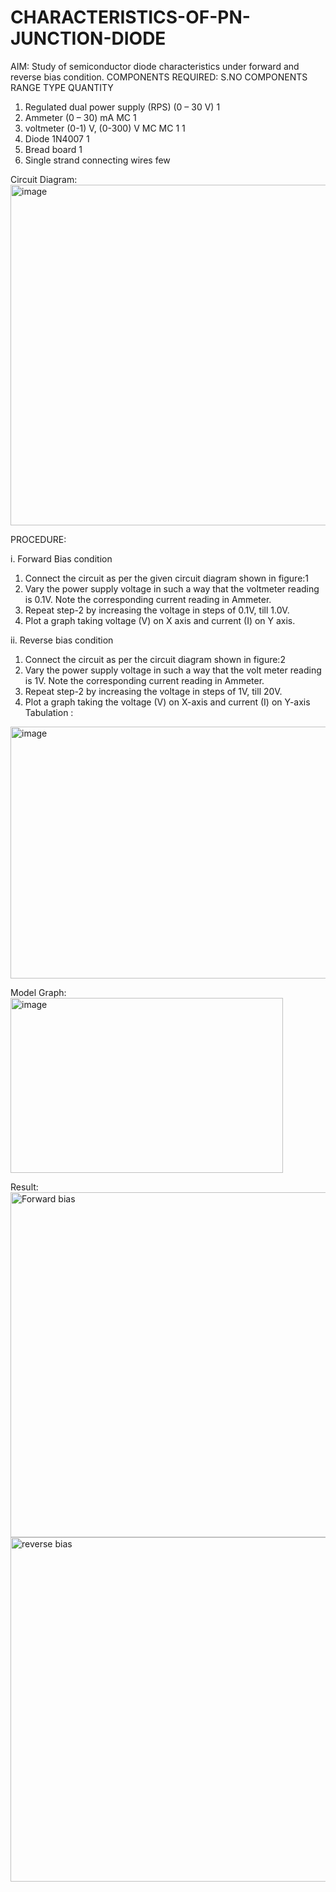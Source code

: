 # CHARACTERISTICS-OF-PN-JUNCTION-DIODE
AIM:
Study of semiconductor diode characteristics under forward and reverse bias
condition.
COMPONENTS REQUIRED:
S.NO COMPONENTS RANGE TYPE QUANTITY
1. Regulated dual power supply (RPS) (0 – 30 V) 1
2. Ammeter (0 – 30)
mA
MC 1
3. voltmeter (0-1) V,
(0-300) V
MC
MC
1
1
4. Diode 1N4007 1
5. Bread board 1
6. Single strand connecting wires few

Circuit Diagram:
<img width="595" height="545" alt="image" src="https://github.com/user-attachments/assets/fa186dab-2ec5-428f-8f3c-c8d8ad319086" />

PROCEDURE:

i. Forward Bias condition
1. Connect the circuit as per the given circuit diagram shown in figure:1
2. Vary the power supply voltage in such a way that the voltmeter reading is 0.1V.
Note the corresponding current reading in Ammeter.
3. Repeat step-2 by increasing the voltage in steps of 0.1V, till 1.0V.
4. Plot a graph taking voltage (V) on X axis and current (I) on Y axis.
   
ii. Reverse bias condition
1. Connect the circuit as per the circuit diagram shown in figure:2
2. Vary the power supply voltage in such a way that the volt meter reading is 1V.
Note the corresponding current reading in Ammeter.
3. Repeat step-2 by increasing the voltage in steps of 1V, till 20V.
4. Plot a graph taking the voltage (V) on X-axis and current (I) on Y-axis
Tabulation :
<img width="538" height="403" alt="image" src="https://github.com/user-attachments/assets/a84e65bb-feef-4662-ba01-38d4302f06fe" />

Model Graph:
<img width="436" height="280" alt="image" src="https://github.com/user-attachments/assets/35837165-c967-457c-aadf-efd2dfd31abc" />


Result:
<img width="581" height="552" alt="Forward bias" src="https://github.com/user-attachments/assets/fb0d880d-99d0-463d-a57b-692aae1710be" />
<img width="578" height="551" alt="reverse bias" src="https://github.com/user-attachments/assets/0ddbe748-5911-4e68-a874-f03ffc53fef2" />


